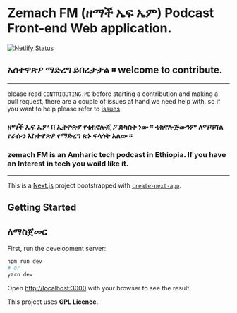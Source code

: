 # Zemach FM (ዘማች ኤፍ ኤም) Podcast Front-end Web application.


[![Netlify Status](https://api.netlify.com/api/v1/badges/d67a782c-3de8-4a4f-adc7-ef719d9ba90f/deploy-status)](https://app.netlify.com/sites/zemachfm/deploys)

## አሰተዋጽዖ ማድረግ ይበረታታል ። welcome to contribute.
---

please read ```CONTRIBUTING.MD``` before starting a contribution and making a pull request, there are a couple of issues at hand we need help with, so if you want to help please refer to [issues](https://github.com/zemachfm/zemachfm-frontend/issues)

### ዘማች ኤፍ ኤም በ ኢትዮጵያ የቴክኖሎጂ ፖድካስት ነው ። ቴክኖሎጅውንም ለማሻሻል የራሱን አስተዋጽዖ የማድረግ ጽኑ ፍላጎት አለው ።

### zemach FM is an Amharic tech podcast in Ethiopia. If you have an Interest in tech you woild like it.

---

This is a [Next.js](https://nextjs.org/) project bootstrapped with [`create-next-app`](https://github.com/vercel/next.js/tree/canary/packages/create-next-app).

## Getting Started

## ለማስጀመር

First, run the development server:

```bash
npm run dev
# or
yarn dev
```

Open [http://localhost:3000](http://localhost:3000) with your browser to see the result.

This project uses **GPL Licence**.

